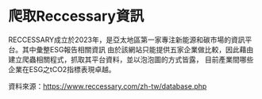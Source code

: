 # 爬取Reccessary資訊

RECCESSARY成立於2023年，是亞太地區第一家專注新能源和碳市場的資訊平台。其中彙整ESG報告相關資訊
由於該網站只能提供五家企業做比較，因此藉由建立爬蟲相關程式，抓取其平台資料，並以泡泡圖的方式皆露，
目前產業間哪些企業在ESG之tCO2指標表現卓越。

資料來源：https://www.reccessary.com/zh-tw/database.php